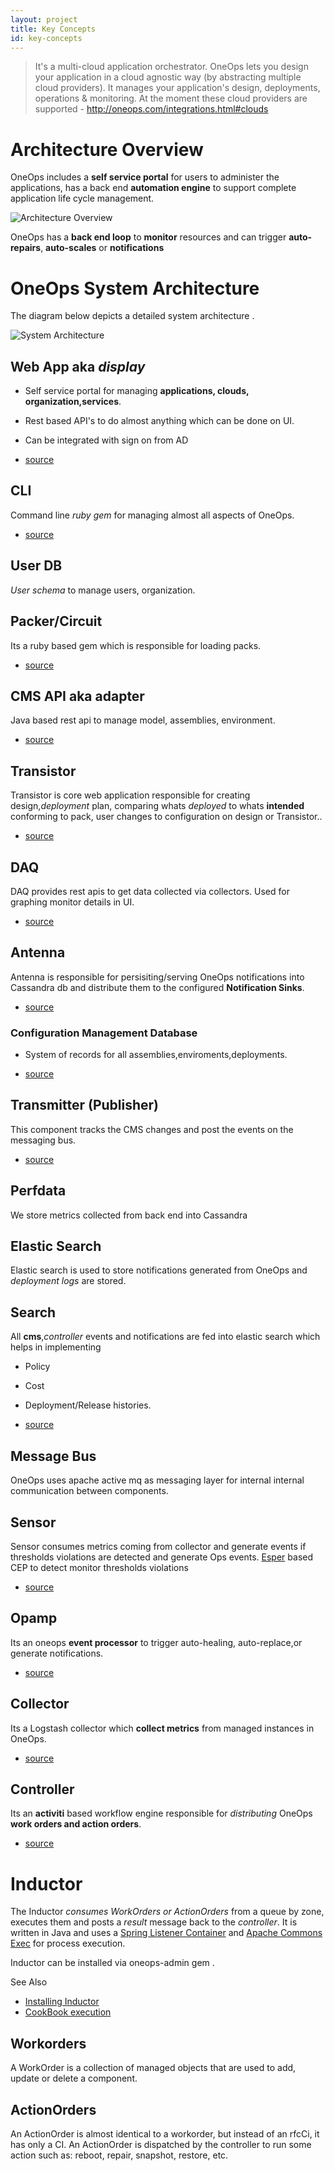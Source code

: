 ```yaml
---
layout: project
title: Key Concepts
id: key-concepts
---
```


>It's a multi-cloud application orchestrator. OneOps lets you design your application in a cloud agnostic way (by abstracting multiple cloud providers). It manages your application's design, deployments, operations & monitoring. At the moment these cloud providers are supported - http://oneops.com/integrations.html#clouds


# Architecture Overview
OneOps includes a **self service portal** for users to administer the applications, has a back end **automation engine** to support complete application life cycle management.  


![Architecture Overview](/assets/docs/local/images/architecture-overview-user.png)


OneOps has a **back end loop** to **monitor** resources and can trigger  **auto-repairs**, **auto-scales** or  **notifications**

# OneOps System Architecture

The diagram below depicts a detailed system architecture .

![System Architecture](/assets/docs/local/images/architecture-diagram.png)



## Web App aka *display*

* Self service portal for managing **applications, clouds, organization,services**.
* Rest based API's to do almost anything which can be done on UI.
* Can be integrated with sign on from AD

* [source](https://github.com/oneops/display)

## CLI

Command line *ruby gem* for managing almost all aspects of OneOps.

 * [source](https://github.com/oneops/cli)

## User DB

*User schema* to manage users, organization.

## Packer/Circuit

Its a ruby based gem which is responsible for loading packs.

*  [source](https://github.com/oneops/oneops-admin)

## CMS API aka adapter

Java based rest api to manage model, assemblies, environment.

*  [source](https://github.com/oneops/adapter)

## Transistor

Transistor is core web application responsible for creating design,*deployment* plan, comparing whats *deployed* to
whats **intended** conforming to pack, user changes to configuration on design or Transistor..

*  [source](https://github.com/oneops/transistor)

## DAQ

DAQ provides rest apis to get data collected via collectors. Used for graphing monitor details in UI.

*  [source](https://github.com/oneops/daq)

## Antenna

Antenna is responsible for persisiting/serving OneOps notifications into Cassandra db and distribute them to the configured **Notification Sinks**.

*  [source](https://github.com/oneops/antenna)

### Configuration Management Database

* System of records for all assemblies,enviroments,deployments.

*  [source](https://github.com/oneops/db-schema)

## Transmitter (Publisher)

This component tracks the CMS changes and post the events on the messaging bus.

* [source](https://github.com/oneops/transmitter)

## Perfdata

We store metrics collected from back end into Cassandra

## Elastic Search

Elastic search is used to store notifications generated from OneOps and *deployment logs* are stored.

## Search

All **cms**,*controller* events and notifications are fed
into elastic search which helps in implementing

* Policy
* Cost
* Deployment/Release histories.

*  [source](https://github.com/oneops/search)

## Message Bus

OneOps uses apache active mq as messaging layer for internal  internal communication between components.

## Sensor

Sensor consumes metrics coming from collector and generate events if thresholds violations are detected  and generate Ops events.
[Esper](http://www.espertech.com/) based CEP to detect monitor thresholds violations

*  [source](https://github.com/oneops/sensor)

## Opamp

Its an oneops **event processor** to trigger auto-healing, auto-replace,or generate notifications.

*  [source](https://github.com/oneops/opamp)

## Collector

Its a Logstash collector which **collect metrics** from managed instances in OneOps.

*  [source](https://github.com/oneops/daq)

## Controller

Its an **activiti** based workflow engine responsible for *distributing* OneOps **work orders and action orders**.

*  [source](https://github.com/oneops/controller)

# Inductor

The Inductor *consumes WorkOrders or ActionOrders* from a queue by zone, executes them and posts a *result* message back to the *controller*.
It is written in Java and uses a <a href="http://docs.spring.io/spring-framework/docs/3.0.5.RELEASE/api/org/springframework/jms/listener/DefaultMessageListenerContainer.html" target="_blank">Spring Listener Container</a> and <a href="https://commons.apache.org/proper/commons-exec/" target="_blank">Apache Commons Exec</a> for process execution.

Inductor can be installed via oneops-admin gem  .

See Also

* <a href="javascript:loadContent('/documentation/admin/how-to/build-install-and-configure-an-inductor.html');">Installing Inductor</a>
* <a href="javascript:loadContent('/documentation/admin/references/inductor.html');">CookBook execution</a>

## Workorders

A WorkOrder is a collection of managed objects that are used to add, update or delete a component.

## ActionOrders

An ActionOrder is almost identical to a workorder, but instead of an rfcCi, it has only a CI. An ActionOrder is dispatched by the controller to run some action such as: reboot, repair, snapshot, restore, etc.
